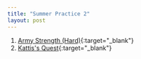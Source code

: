 ```yaml
---
title: "Summer Practice 2"
layout: post
---
```


1. [Army Strength (Hard)]([https://open.kattis.com/problems/namegeneration](https://open.kattis.com/problems/armystrengthhard)){:target="_blank"}
2. [Kattis's Quest]([https://open.kattis.com/problems/touchscreenkeyboard](https://open.kattis.com/problems/kattissquest)){:target="_blank"}
